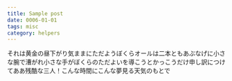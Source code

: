 ```yaml
---
title: Sample post
date: 0006-01-01
tags: misc
category: helpers
---
```


それは黄金の昼下がり気ままにただようぼくらオールは二本ともあぶなげに小さな腕で漕がれ小さな手がぼくらのただよいを導こうとかっこうだけ申し訳につけてああ残酷な三人！こんな時間にこんな夢見る天気のもとで